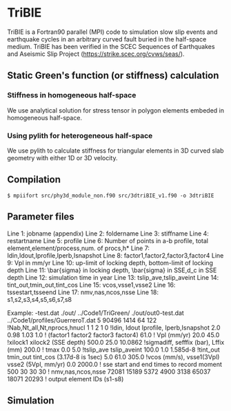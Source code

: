 # TriBIE
TriBIE is a Fortran90 parallel (MPI) code to simulation slow slip events and earthquake cycles in an arbitrary curved fault buried in the half-space medium. TriBIE has been verified in the SCEC Sequences of Earthquakes and Aseismic Slip Project (https://strike.scec.org/cvws/seas/).

## Static Green's function (or stiffness) calculation
### Stiffness in homogeneous half-space
We use analytical solution for stress tensor in polygon elements embeded in homogeneous half-space.

### Using pylith for heterogeneous half-space
We use pylith to calculate stiffness for triangular elements in 3D curved slab geometry with either 1D or 3D velocity. 

## Compilation

``
$ mpiifort src/phy3d_module_non.f90 src/3dtriBIE_v1.f90 -o 3dtriBIE
``

## Parameter files

Line 1: jobname (appendix)
Line 2: foldername
Line 3: stiffname
Line 4: restartname
Line 5: profile
Line 6: Number of points in a-b profile, total element,element/process,num. of procs,h*
Line 7: Idin,Idout,Iprofile,Iperb,Isnapshot
Line 8: factor1,factor2,factor3,factor4
Line 9: Vpl in mm/yr
Line 10: up-limit of locking depth, bottom-limit of locking depth
Line 11: \bar{sigma} in locking depth, \bar{sigma} in SSE,d_c in SSE depth
Line 12: simulation time in year
Line 13: tslip_ave,tslip_aveint
Line 14: tint_out,tmin_out,tint_cos
Line 15: vcos,vsse1,vsse2
Line 16: tssestart,tsseend
Line 17: nmv,nas,ncos,nsse
Line 18: s1,s2,s3,s4,s5,s6,s7,s8

Example:
-test.dat
./out/
../Code1/TriGreen/
./out/out0-test.dat
../Code1/profiles/GuerreroT.dat
5 90496 1414 64 122      !Nab,Nt_all,Nt,nprocs,hnucl
1 1 2 1 0                !Idin, Idout Iprofile, Iperb,Isnapshot
2.0  0.98  1.03 1.0      ! (factor1 factor2 factor3 factor4)
61.0                     !    Vpl (mm/yr)
20.0 45.0                !xilock1 xilock2 (SSE depth)
500.0 25.0 10.0862       !sigmadiff, sefffix (bar), Lffix (mm)
200.0                    ! tmax
0.0 5.0                  !tslip_ave  tslip_aveint
100.0 1.0 1.585d-8       !tint_out tmin_out tint_cos (3.17d-8 is 1sec)
5.0 61.0 305.0           !vcos (mm/s), vsse1(3Vpl) vsse2 (5Vpl, mm/yr)
0.0 2000.0                                           ! sse start and end times to record moment
500 30 30 30                                         ! nmv,nas,ncos,nsse
72081 15189 5372 4900 3138 65037 18071 20293         ! output element IDs (s1-s8)

## Simulation

